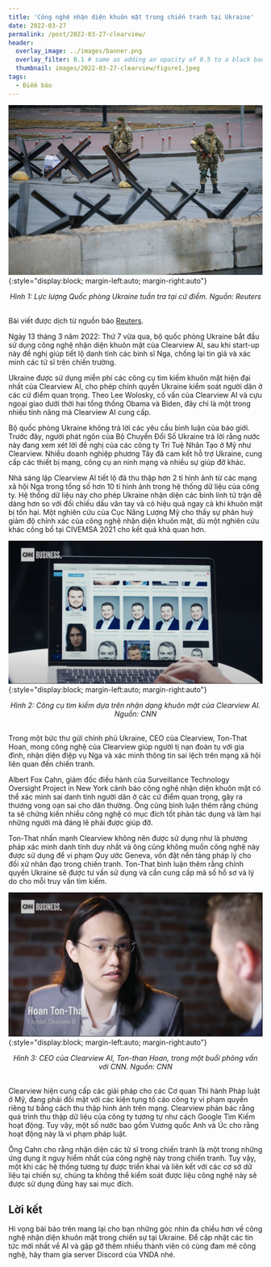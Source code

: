 ```yaml
---
title: 'Công nghệ nhận diện khuôn mặt trong chiến tranh tại Ukraine'
date: 2022-03-27
permalink: /post/2022-03-27-clearview/
header:
  overlay_image: ../images/banner.png
  overlay_filter: 0.1 # same as adding an opacity of 0.5 to a black background
  thumbnail: images/2022-03-27-clearview/figure1.jpeg
tags:
  - Điểm báo
---
```


![Hình 1: Lực lượng Quốc phòng Ukraine tuần tra tại cứ điểm. Nguồn: Reuters](/images/2022-03-27-clearview/figure1.jpeg){:style="display:block; margin-left:auto; margin-right:auto"}
<div style="text-align: center;">
<em>Hình 1: Lực lượng Quốc phòng Ukraine tuần tra tại cứ điểm. Nguồn: Reuters</em>
</div>
<br>

Bài viết được dịch từ nguồn báo [Reuters](https://www.reuters.com/technology/exclusive-ukraine-has-started-using-clearview-ais-facial-recognition-during-war-2022-03-13/).

Ngày 13 tháng 3 năm 2022: Thứ 7 vừa qua, bộ quốc phòng Ukraine bắt đầu sử dụng công nghệ nhận diện khuôn mặt của Clearview AI, sau khi start-up này đề nghị giúp tiết lộ danh tính các binh sĩ Nga, chống lại tin giả và xác minh các tử sĩ trên chiến trường.

Ukraine được sử dụng miễn phí các công cụ tìm kiếm khuôn mặt hiện đại nhất của Clearview AI, cho phép chính quyền Ukraine kiểm soát người dân ở các cứ điểm quan trọng. Theo Lee Wolosky, cố vấn của Clearview AI và cựu ngoại giao dưới thời hai tổng thống Obama và Biden, đây chỉ là một trong nhiều tính năng mà Clearview AI cung cấp.

Bộ quốc phòng Ukraine không trả lời các yêu cầu bình luận của báo giới. Trước đây, người phát ngôn của Bộ Chuyển Đổi Số Ukraine trả lời rằng nước này đang xem xét lời đề nghị của các công ty Trí Tuệ Nhân Tạo ở Mỹ như Clearview. Nhiều doanh nghiệp phương Tây đã cam kết hỗ trợ Ukraine, cung cấp các thiết bị mạng, công cụ an ninh mạng và nhiều sự giúp đỡ khác.

Nhà sáng lập Clearview AI tiết lộ đã thu thập hơn 2 tỉ hình ảnh từ các mạng xã hội Nga trong tổng số hơn 10 tỉ hình ảnh trong hệ thống dữ liệu của công ty. Hệ thống dữ liệu này cho phép Ukraine nhận diện các binh lính tử trận dễ dàng hơn so với đối chiếu dấu vân tay và có hiệu quả ngay cả khi khuôn mặt bị tổn hại. Một nghiên cứu của Cục Năng Lượng Mỹ cho thấy sự phân huỷ giảm độ chính xác của công nghệ nhận diện khuôn mặt, dù một nghiên cứu khác công bố tại CIVEMSA 2021 cho kết quả khả quan hơn.

![Hình 2: Công cụ tìm kiếm dựa trên nhận dạng khuôn mặt của Clearview AI. Nguồn: CNN](/images/2022-03-27-clearview/figure2.png){:style="display:block; margin-left:auto; margin-right:auto"}
<div style="text-align: center;">
<em>Hình 2: Công cụ tìm kiếm dựa trên nhận dạng khuôn mặt của Clearview AI. Nguồn: CNN</em>
</div>
<br>

Trong một bức thư gửi chính phủ Ukraine, CEO của Clearview, Ton-That Hoan, mong công nghệ của Clearview giúp người tị nạn đoàn tụ với gia đình, nhận diện điệp vụ Nga và xác minh thông tin sai lệch trên mạng xã hội liên quan đến chiến tranh.

Albert Fox Cahn, giám đốc điều hành của Surveillance Technology Oversight Project in New York cảnh báo công nghệ nhận diện khuôn mặt có thể xác minh sai danh tính người dân ở các cứ điểm quan trọng, gây ra thương vong oan sai cho dân thường. Ông cũng bình luận thêm rằng chúng ta sẽ chứng kiến nhiều công nghệ có mục đích tốt phản tác dụng và làm hại những người mà đáng lẽ phải được giúp đỡ.

Ton-That nhấn mạnh Clearview không nên được sử dụng như là phương pháp xác minh danh tính duy nhất và ông cũng không muốn công nghệ này được sử dụng để vi phạm Quy ước Geneva, vốn đặt nền tảng pháp lý cho đối xử nhân đạo trong chiến tranh. Ton-That bình luận thêm rằng chính quyền Ukraine sẽ được tư vấn sử dụng và cần cung cấp mã số hồ sơ và lý do cho mỗi truy vấn tìm kiếm.

![Hình 3: CEO của Clearview AI, Ton-than Hoan, trong một buổi phỏng vấn với CNN. Nguồn: CNN](/images/2022-03-27-clearview/figure3.png){:style="display:block; margin-left:auto; margin-right:auto"}
<div style="text-align: center;">
<em>Hình 3: CEO của Clearview AI, Ton-than Hoan, trong một buổi phỏng vấn với CNN. Nguồn: CNN</em>
</div>
<br>

Clearview hiện cung cấp các giải pháp cho các Cơ quan Thi hành Pháp luật ở Mỹ, đang phải đối mặt với các kiện tụng tố cáo công ty vi phạm quyền riêng tư bằng cách thu thập hình ảnh trên mạng. Clearview phản bác rằng quá trình thu thập dữ liệu của công ty tương tự như cách Google Tìm Kiếm hoạt động. Tuy vậy, một số nước bao gồm Vương quốc Anh và Úc cho rằng hoạt động này là vi phạm pháp luật.

Ông Cahn cho rằng nhận diện các tử sĩ trong chiến tranh là một trong những ứng dụng ít nguy hiểm nhất của công nghệ này trong chiến tranh. Tuy vậy, một khi các hệ thống tương tự được triển khai và liên kết với các cơ sở dữ liệu tại chiến sự, chúng ta không thể kiểm soát được liệu công nghệ này sẽ được sử dụng đúng hay sai mục đích.

## Lời kết
Hi vọng bài báo trên mang lại cho bạn những góc nhìn đa chiều hơn về công nghệ nhận diện khuôn mặt trong chiến sự tại Ukraine. Để cập nhật các tin tức mới nhất về AI và gặp gỡ thêm nhiều thành viên có cùng đam mê công nghệ, hãy tham gia server Discord của VNDA nhé.
